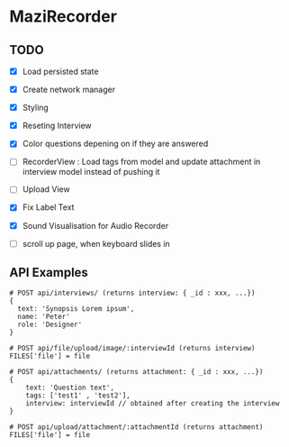 # MaziRecorder

## TODO

* [x] Load persisted state
* [x] Create network manager
* [x] Styling
* [x] Reseting Interview
* [x] Color questions depening on if they are answered
* [ ] RecorderView : Load tags from model and update attachment in interview model instead of pushing it
* [ ] Upload View
* [x] Fix Label Text
* [x] Sound Visualisation for Audio Recorder
* [ ] scroll up page, when keyboard slides in



## API Examples

```
# POST api/interviews/ (returns interview: { _id : xxx, ...})
{
  text: 'Synopsis Lorem ipsum',
  name: 'Peter'
  role: 'Designer'
}

# POST api/file/upload/image/:interviewId (returns interview)
FILES['file'] = file

# POST api/attachments/ (returns attachment: { _id : xxx, ...})
{
	text: 'Question text',
	tags: ['test1' , 'test2'],
	interview: interviewId // obtained after creating the interview
}

# POST api/upload/attachment/:attachmentId (returns attachment)
FILES['file'] = file

```
